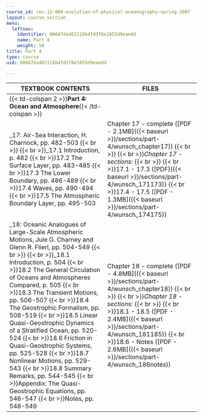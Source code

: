 ```yaml
---
course_id: res-12-000-evolution-of-physical-oceanography-spring-2007
layout: course_section
menu:
  leftnav:
    identifier: 00687da482118b4fd3f8e1855d9eaedd
    name: Part 4
    weight: 50
title: Part 4
type: course
uid: 00687da482118b4fd3f8e1855d9eaedd

---
```


| TEXTBOOK CONTENTS | FILES |
| --- | --- |
| {{< td-colspan 2 >}}**Part 4: Ocean and Atmosphere**{{< /td-colspan >}} ||
| _17: Air-Sea Interaction, H. Charnock, pp. 482-503  {{< br >}}  {{< br >}}_17.1 Introduction, p. 482  {{< br >}}17.2 The Surface Layer, pp. 483-485  {{< br >}}17.3 The Lower Boundary, pp. 486-489  {{< br >}}17.4 Waves, pp. 490-494  {{< br >}}17.5 The Atmospheric Boundary Layer, pp. 495-503 | Chapter 17 - complete ([PDF - 2.1MB]({{< baseurl >}}/sections/part-4/wunsch_chapter17))  {{< br >}}  {{< br >}}_Chapter 17 - sections:_  {{< br >}}  {{< br >}}17.1 - 17.3 ([PDF]({{< baseurl >}}/sections/part-4/wunsch_171173))  {{< br >}}17.4 - 17.5 ([PDF - 1.3MB]({{< baseurl >}}/sections/part-4/wunsch_174175)) |
| _18: Oceanic Analogues of Large-Scale Atmospheric Motions, Jule G. Charney and Glenn R. Flierl, pp. 504-549  {{< br >}}  {{< br >}}_18.1 Introduction, p. 504  {{< br >}}18.2 The General Circulation of Oceans and Atmospheres Compared, p. 505  {{< br >}}18.3 The Transient Motions, pp. 506-507  {{< br >}}18.4 The Geostrophic Formalism, pp. 508-519  {{< br >}}18.5 Linear Quasi-Geostrophic Dynamics of a Stratified Ocean, pp. 520-524  {{< br >}}18.6 Friction in Quasi-Geostrophic Systems, pp. 525-528  {{< br >}}18.7 Nonlinear Motions, pp. 529-543  {{< br >}}18.8 Summary Remarks, pp. 544-545  {{< br >}}Appendix: The Quasi-Geostrophic Equations, pp. 546-547  {{< br >}}Notes, pp. 548-549 | Chapter 18 - complete ([PDF - 4.8MB]({{< baseurl >}}/sections/part-4/wunsch_chapter18))  {{< br >}}  {{< br >}}_Chapter 18 - sections:_  {{< br >}}  {{< br >}}18.1 - 18.5 ([PDF - 2.4MB]({{< baseurl >}}/sections/part-4/wunsch_181185))  {{< br >}}18.6 - Notes ([PDF - 2.6MB]({{< baseurl >}}/sections/part-4/wunsch_186notes))